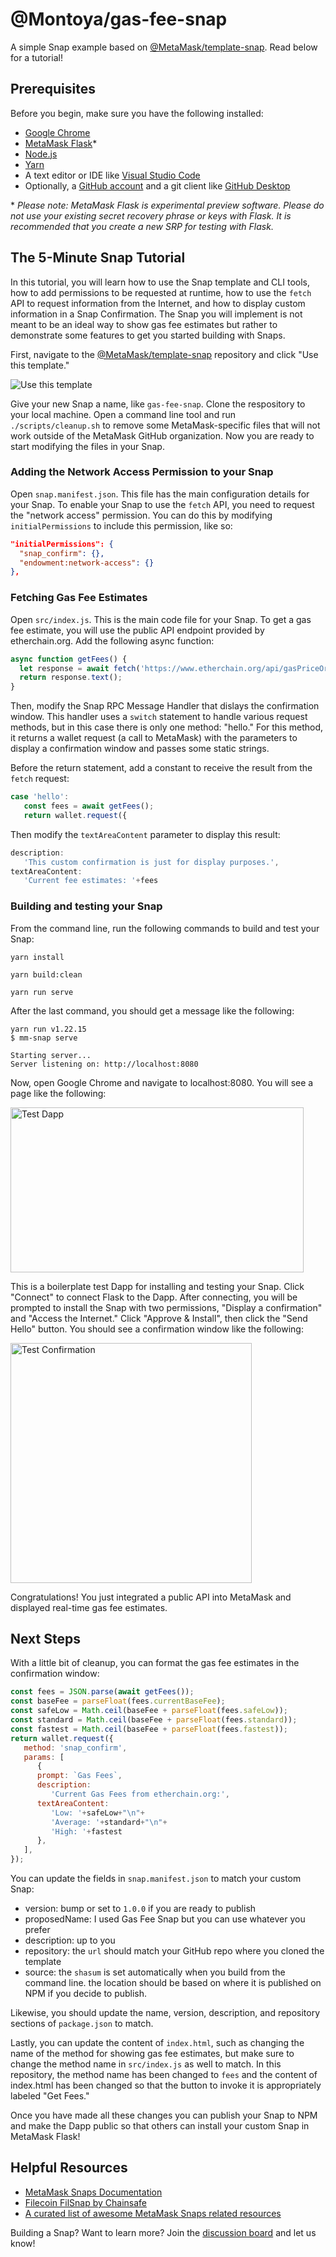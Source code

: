# @Montoya/gas-fee-snap

A simple Snap example based on [@MetaMask/template-snap](https://github.com/MetaMask/template-snap). Read below for a tutorial!

## Prerequisites

Before you begin, make sure you have the following installed: 

* [Google Chrome](https://www.google.com/chrome/) 
* [MetaMask Flask](https://metamask.io/flask/)\* 
* [Node.js](https://nodejs.org/) 
* [Yarn](https://yarnpkg.com/)
* A text editor or IDE like [Visual Studio Code](https://code.visualstudio.com/)
* Optionally, a [GitHub account](https://github.com/) and a git client like [GitHub Desktop](https://desktop.github.com/)

\* *Please note: MetaMask Flask is experimental preview software. Please do not use your existing secret recovery phrase or keys with Flask. It is recommended that you create a new SRP for testing with Flask.*

## The 5-Minute Snap Tutorial

In this tutorial, you will learn how to use the Snap template and CLI tools, how to add permissions to be requested at runtime, how to use the `fetch` API to request information from the Internet, and how to display custom information in a Snap Confirmation. The Snap you will implement is not meant to be an ideal way to show gas fee estimates but rather to demonstrate some features to get you started building with Snaps.

First, navigate to the [@MetaMask/template-snap](https://github.com/MetaMask/template-snap) repository and click "Use this template."

![Use this template](tutorial-assets/tutorial-use-template.png)

Give your new Snap a name, like `gas-fee-snap`. Clone the respository to your local machine. Open a command line tool and run `./scripts/cleanup.sh` to remove some MetaMask-specific files that will not work outside of the MetaMask GitHub organization. Now you are ready to start modifying the files in your Snap.

### Adding the Network Access Permission to your Snap

Open `snap.manifest.json`. This file has the main configuration details for your Snap. To enable your Snap to use the `fetch` API, you need to request the "network access" permission. You can do this by modifying `initialPermissions` to include this permission, like so: 

```JSON
"initialPermissions": {
  "snap_confirm": {}, 
  "endowment:network-access": {}
},
```

### Fetching Gas Fee Estimates 

Open `src/index.js`. This is the main code file for your Snap. To get a gas fee estimate, you will use the public API endpoint provided by etherchain.org. Add the following async function:  

```JavaScript
async function getFees() {
  let response = await fetch('https://www.etherchain.org/api/gasPriceOracle');
  return response.text();
} 
```

Then, modify the Snap RPC Message Handler that dislays the confirmation window. This handler uses a `switch` statement to handle various request methods, but in this case there is only one method: "hello." For this method, it returns a wallet request (a call to MetaMask) with the parameters to display a confirmation window and passes some static strings. 

Before the return statement, add a constant to receive the result from the `fetch` request: 

```JavaScript
case 'hello':
   const fees = await getFees(); 
   return wallet.request({
```

Then modify the `textAreaContent` parameter to display this result: 

```JavaScript
description:
   'This custom confirmation is just for display purposes.',
textAreaContent:
   'Current fee estimates: '+fees
```

### Building and testing your Snap

From the command line, run the following commands to build and test your Snap: 

```Shell
yarn install

yarn build:clean

yarn run serve
```

After the last command, you should get a message like the following: 

```Shell
yarn run v1.22.15
$ mm-snap serve

Starting server...
Server listening on: http://localhost:8080
```

Now, open Google Chrome and navigate to localhost:8080. You will see a page like the following: 

<img src="tutorial-assets/tutorial-test-dapp.png" width="469" height="264" alt="Test Dapp">

This is a boilerplate test Dapp for installing and testing your Snap. Click "Connect" to connect Flask to the Dapp. After connecting, you will be prompted to install the Snap with two permissions, "Display a confirmation" and "Access the Internet." Click "Approve &amp; Install", then click the "Send Hello" button. You should see a confirmation window like the following: 

<img src="tutorial-assets/tutorial-confirmation.png" alt="Test Confirmation" width="386" height="384">

Congratulations! You just integrated a public API into MetaMask and displayed real-time gas fee estimates. 

## Next Steps

With a little bit of cleanup, you can format the gas fee estimates in the confirmation window: 

```JavaScript
const fees = JSON.parse(await getFees());
const baseFee = parseFloat(fees.currentBaseFee); 
const safeLow = Math.ceil(baseFee + parseFloat(fees.safeLow)); 
const standard = Math.ceil(baseFee + parseFloat(fees.standard)); 
const fastest = Math.ceil(baseFee + parseFloat(fees.fastest)); 
return wallet.request({
   method: 'snap_confirm',
   params: [
      {
      prompt: `Gas Fees`,
      description:
         'Current Gas Fees from etherchain.org:',
      textAreaContent:
         'Low: '+safeLow+"\n"+
         'Average: '+standard+"\n"+
         'High: '+fastest
      },
   ],
});
```

You can update the fields in `snap.manifest.json` to match your custom Snap: 

* version: bump or set to `1.0.0` if you are ready to publish
* proposedName: I used Gas Fee Snap but you can use whatever you prefer
* description: up to you
* repository: the `url` should match your GitHub repo where you cloned the template
* source: the `shasum` is set automatically when you build from the command line. the location should be based on where it is published on NPM if you decide to publish. 

Likewise, you should update the name, version, description, and repository sections of `package.json` to match. 

Lastly, you can update the content of `index.html`, such as changing the name of the method for showing gas fee estimates, but make sure to change the method name in `src/index.js` as well to match. In this repository, the method name has been changed to `fees` and the content of index.html has been changed so that the button to invoke it is appropriately labeled "Get Fees." 

Once you have made all these changes you can publish your Snap to NPM and make the Dapp public so that others can install your custom Snap in MetaMask Flask!

## Helpful Resources 

* [MetaMask Snaps Documentation](https://docs.metamask.io/guide/snaps.html)
* [Filecoin FilSnap by Chainsafe](https://github.com/ChainSafe/filsnap)
* [A curated list of awesome MetaMask Snaps related resources](https://github.com/piotr-roslaniec/awesome-metamask-snaps)

Building a Snap? Want to learn more? Join the [discussion board](https://github.com/MetaMask/snaps-skunkworks/discussions) and let us know!